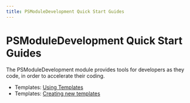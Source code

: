 ```yaml
---
title: PSModuleDevelopment Quick Start Guides
---
```

# PSModuleDevelopment Quick Start Guides

The PSModuleDevelopment module provides tools for developers as they code, in order to accelerate their coding.

 - Templates: [Using Templates](psmoduledevelopment/templates-use.html)
 - Templates: [Creating new templates](psmoduledevelopment/templates-new.html)